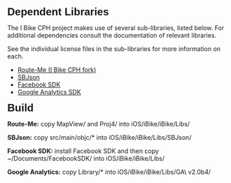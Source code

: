 <html>
<body>
<h2 style="margin: 0.0px 0.0px 10.0px 0.0px; font: 24.0px Helvetica"><b>Dependent Libraries</b></h2>
<p>The I Bike CPH project makes use of several sub-libraries, listed below. For additional dependencies consult the documentation of relevant libraries.</p>
<p>See the individual license files in the sub-libraries for more information on each.</p>
<ul>
  <li><a href="https://github.com/ivan-pavlovic/route-me">Route-Me (I Bike CPH fork)</a></li>
  <li><a href="https://github.com/stig/json-framework">SBJson</a></li>
  <li><a href="https://github.com/downloads/facebook/facebook-ios-sdk/FacebookSDK-3.1.1.pkg">Facebook SDK</a></li>
  <li><a href="http://dl.google.com/dl/gaformobileapps/GoogleAnalyticsiOS.zip">Google Analytics SDK</a></li>
</ul>

<h2 style="margin: 0.0px 0.0px 10.0px 0.0px; font: 24.0px Helvetica"><b>Build</b></h2>
<p><b>Route-Me:</b> copy MapView/ and Proj4/ into iOS/iBike/iBike/Libs/</p>
<p><b>SBJson:</b> copy src/main/objc/* into iOS/iBike/iBike/Libs/SBJson/</p>
<p><b>Facebook SDK:</b>  install Facebook SDK and then copy ~/Documents/FacebookSDK/ into iOS/iBike/iBike/Libs/</p>
<p><b>Google Analytics:</b>  copy Library/* into iOS/iBike/iBike/Libs/GA\ v2.0b4/</p>

</body>
</html>

